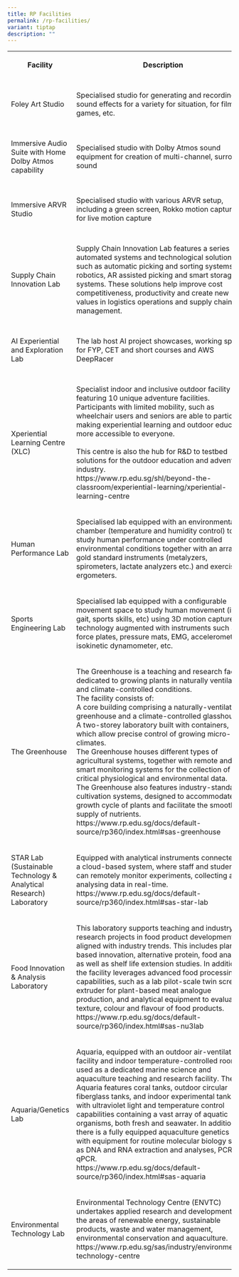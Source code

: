 ```yaml
---
title: RP Facilities
permalink: /rp-facilities/
variant: tiptap
description: ""
---
```

<p></p>
<table style="minWidth: 100px">
<colgroup>
<col>
<col>
<col>
<col>
</colgroup>
<tbody>
<tr>
<th rowspan="1" colspan="1">
<p>Facility</p>
</th>
<th rowspan="1" colspan="1">
<p>Description</p>
</th>
<th rowspan="1" colspan="1">
<p>Dept</p>
</th>
<th rowspan="1" colspan="1">
<p>Contact</p>
</th>
</tr>
<tr>
<td rowspan="1" colspan="1">
<p>Foley Art Studio</p>
</td>
<td rowspan="1" colspan="1">
<p>Specialised studio for generating and recording of sound effects for a
variety for situation, for films, games, etc.&nbsp;</p>
</td>
<td rowspan="1" colspan="1">
<p>School of Technology for the Arts (STA)</p>
</td>
<td rowspan="1" colspan="1">
<p>Name: Chua Kim Chye
<br>Office: +65 66970957
<br>Email: chua_kim_chye@rp.edu.sg</p>
</td>
</tr>
<tr>
<td rowspan="1" colspan="1">
<p>Immersive Audio Suite with Home Dolby Atmos capability</p>
</td>
<td rowspan="1" colspan="1">
<p>Specialised studio with Dolby Atmos sound equipment for creation of multi-channel,
surround sound</p>
</td>
<td rowspan="1" colspan="1">
<p>School of Technology for the Arts (STA)</p>
</td>
<td rowspan="1" colspan="1">
<p>Name: Lavanath S
<br>Office: +65 66971217
<br>Email: lavanath_s@rp.edu.sg</p>
</td>
</tr>
<tr>
<td rowspan="1" colspan="1">
<p>Immersive ARVR Studio</p>
</td>
<td rowspan="1" colspan="1">
<p>Specialised studio with various ARVR setup, including a green screen,
Rokko motion capture suit for live motion capture</p>
</td>
<td rowspan="1" colspan="1">
<p>School of Technology for the Arts (STA)</p>
</td>
<td rowspan="1" colspan="1">
<p>Name: Garion Goh
<br>Office: +65 66970821
<br>Email: garion_goh@rp.edu.sg</p>
</td>
</tr>
<tr>
<td rowspan="1" colspan="1">
<p>Supply Chain Innovation Lab</p>
</td>
<td rowspan="1" colspan="1">
<p>Supply Chain Innovation Lab features a series of automated systems and
technological solutions such as automatic picking and sorting systems,
robotics, AR assisted picking and smart storage systems. These solutions
help improve cost competitiveness, productivity and create new values in
logistics operations and supply chain management.</p>
</td>
<td rowspan="1" colspan="1">
<p>School of Engineering (SEG)</p>
</td>
<td rowspan="1" colspan="1">
<p>Name: Nicholas Chiang
<br>Office: 66971847
<br>Email: nicholas_chiang@rp.edu.sg</p>
</td>
</tr>
<tr>
<td rowspan="1" colspan="1">
<p>AI Experiential and Exploration Lab</p>
</td>
<td rowspan="1" colspan="1">
<p>The lab host AI project showcases, working space for FYP, CET and short
courses and AWS DeepRacer</p>
</td>
<td rowspan="1" colspan="1">
<p>School of Infocomm (SOI)</p>
</td>
<td rowspan="1" colspan="1">
<p>Name: Tan Poh Keam
<br>Office: +6566971277
<br>Email: tan_poh_keam@RP.EDU.SG</p>
</td>
</tr>
<tr>
<td rowspan="1" colspan="1">
<p>Xperiential Learning Centre (XLC)</p>
</td>
<td rowspan="1" colspan="1">
<p>Specialist indoor and inclusive outdoor facility featuring 10 unique adventure
facilities. Participants with limited mobility, such as wheelchair users
and seniors are able to participate making experiential learning and outdoor
education more accessible to everyone.
<br>
<br>This centre is also the hub for R&amp;D to testbed solutions for the outdoor
education and adventure industry.
<br>https://www.rp.edu.sg/shl/beyond-the-classroom/experiential-learning/xperiential-learning-centre&nbsp;</p>
</td>
<td rowspan="1" colspan="1">
<p>School of Sports, Health &amp; Leisure (SSH)</p>
</td>
<td rowspan="1" colspan="1">
<p>Name: Liz Riyana
<br>Office: 66971004
<br>Email: liz_riyana@rp.edu.sg</p>
</td>
</tr>
<tr>
<td rowspan="1" colspan="1">
<p>Human Performance Lab</p>
</td>
<td rowspan="1" colspan="1">
<p>Specialised lab equipped with an environmental chamber (temperature and
humidity control) to study human performance under controlled environmental
conditions together with an array of gold standard instruments (metalyzers,
spirometers, lactate analyzers etc.) and exercise ergometers.</p>
</td>
<td rowspan="1" colspan="1">
<p>School of Sports, Health &amp; Leisure (SSH)</p>
</td>
<td rowspan="1" colspan="1">
<p>Name: Ian Harris
<br>Office: 66970976
<br>Email: ian_harris_sujae@rp.edu.sg</p>
</td>
</tr>
<tr>
<td rowspan="1" colspan="1">
<p>Sports Engineering Lab</p>
</td>
<td rowspan="1" colspan="1">
<p>Specialised lab equipped with a configurable movement space to study human
movement (i.e. gait, sports skills, etc) using 3D motion capture technology
augmented with instruments such as force plates, pressure mats, EMG, accelerometers,
isokinetic dynamometer, etc.</p>
</td>
<td rowspan="1" colspan="1">
<p>School of Sports, Health &amp; Leisure (SSH)</p>
</td>
<td rowspan="1" colspan="1">
<p>Name: Ian Harris
<br>Office: 66970976
<br>Email: ian_harris_sujae@rp.edu.sg</p>
</td>
</tr>
<tr>
<td rowspan="1" colspan="1">
<p>The Greenhouse</p>
</td>
<td rowspan="1" colspan="1">
<p>The Greenhouse is a teaching and research facility dedicated to growing
plants in naturally ventilated and climate-controlled conditions.
<br>The facility consists of:
<br>A core building comprising a naturally-ventilated greenhouse and a climate-controlled
glasshouse
<br>A two-storey laboratory built with containers, which allow precise control
of growing micro-climates.
<br>The Greenhouse houses different types of agricultural systems, together
with remote and smart monitoring systems for the collection of critical
physiological and environmental data.
<br>The Greenhouse also features industry-standard cultivation systems, designed
to accommodate the growth cycle of plants and facilitate the smooth supply
of nutrients.
<br>https://www.rp.edu.sg/docs/default-source/rp360/index.html#sas-greenhouse</p>
</td>
<td rowspan="1" colspan="1">
<p>School of Applied Science (SAS)</p>
</td>
<td rowspan="1" colspan="1">
<p>Name: Dr Jenny Chau
<br>Office: +6566971328
<br>Email: jenny_chau@rp.edu.sg</p>
</td>
</tr>
<tr>
<td rowspan="1" colspan="1">
<p>STAR Lab (Sustainable Technology &amp; Analytical Research) Laboratory&nbsp;</p>
</td>
<td rowspan="1" colspan="1">
<p>Equipped with analytical instruments connected to a cloud-based system,
where staff and students can remotely monitor experiments, collecting and
analysing data in real-time.
<br>https://www.rp.edu.sg/docs/default-source/rp360/index.html#sas-star-lab</p>
</td>
<td rowspan="1" colspan="1">
<p>School of Applied Science (SAS)</p>
</td>
<td rowspan="1" colspan="1">
<p>Name: Ms Dawn Ong
<br>Office: +6566971628
<br>Email: dawn_ong@rp.edu.sg</p>
</td>
</tr>
<tr>
<td rowspan="1" colspan="1">
<p>Food Innovation &amp; Analysis Laboratory</p>
</td>
<td rowspan="1" colspan="1">
<p>This laboratory supports teaching and industry research projects in food
product development aligned with industry trends. This includes plant-based
innovation, alternative protein, food analysis, as well as shelf life extension
studies. In addition, the facility leverages advanced food processing capabilities,
such as a lab pilot-scale twin screw extruder for plant-based meat analogue
production, and analytical equipment to evaluate texture, colour and flavour
of food products.
<br>https://www.rp.edu.sg/docs/default-source/rp360/index.html#sas-nu3lab</p>
</td>
<td rowspan="1" colspan="1">
<p>School of Applied Science (SAS)</p>
</td>
<td rowspan="1" colspan="1">
<p>Name: Mr Samuel Aw
<br>Office: +6566971937
<br>Email: samuel_aw@rp.edu.sg</p>
</td>
</tr>
<tr>
<td rowspan="1" colspan="1">
<p>Aquaria/Genetics Lab</p>
</td>
<td rowspan="1" colspan="1">
<p>Aquaria, equipped with an outdoor air-ventilated facility and indoor temperature-controlled
rooms, is used as a dedicated marine science and aquaculture teaching and
research facility. The Aquaria features coral tanks, outdoor circular fiberglass
tanks, and indoor experimental tanks with ultraviolet light and temperature
control capabilities containing a vast array of aquatic organisms, both
fresh and seawater. In addition, there is a fully equipped aquaculture
genetics lab with equipment for routine molecular biology such as DNA and
RNA extraction and analyses, PCR and qPCR.
<br>https://www.rp.edu.sg/docs/default-source/rp360/index.html#sas-aquaria</p>
</td>
<td rowspan="1" colspan="1">
<p>School of Applied Science (SAS)</p>
</td>
<td rowspan="1" colspan="1">
<p>Name: Dr Shubha Vij
<br>Office: +6566971308
<br>Email: shubha_vij@rp.edu.sg&nbsp;</p>
</td>
</tr>
<tr>
<td rowspan="1" colspan="1">
<p>Environmental Technology Lab</p>
</td>
<td rowspan="1" colspan="1">
<p>Environmental Technology Centre (ENVTC) undertakes applied research and
development in the areas of renewable energy, sustainable products, waste
and water management, environmental conservation and aquaculture.
<br>https://www.rp.edu.sg/sas/industry/environmental-technology-centre</p>
</td>
<td rowspan="1" colspan="1">
<p>School of Applied Science (SAS)</p>
</td>
<td rowspan="1" colspan="1">
<p>Name: Dr Goh Chee Keong
<br>Office: +6566971186
<br>Email: goh_chee_keong@rp.edu.sg</p>
</td>
</tr>
</tbody>
</table>
<p></p>
<p></p>
<p></p>